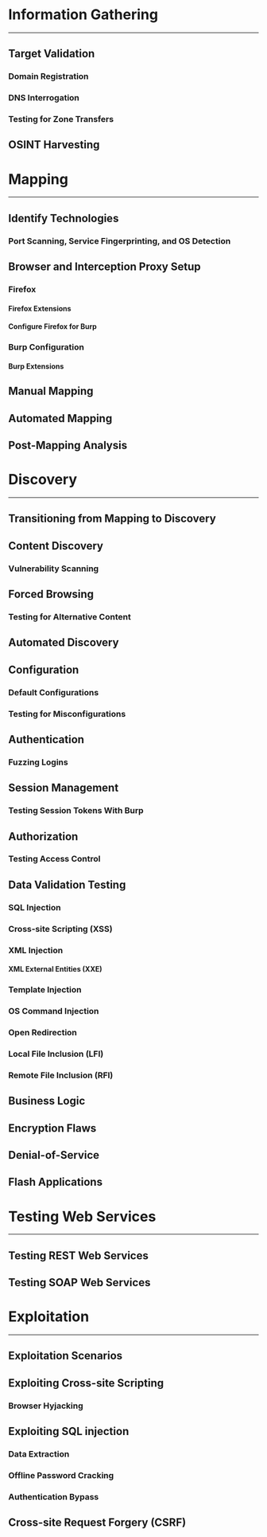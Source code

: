 # Information Gathering
-----------------------
## 	Target Validation
### 		Domain Registration
### 		DNS Interrogation
### 		Testing for Zone Transfers
## 	OSINT Harvesting

# Mapping
---------
##	Identify Technologies
###		Port Scanning, Service Fingerprinting, and OS Detection
##	Browser and Interception Proxy Setup
###		Firefox
####			Firefox Extensions
####			Configure Firefox for Burp
###		Burp Configuration
####			Burp Extensions
##	Manual Mapping
##	Automated Mapping
##	Post-Mapping Analysis

# Discovery
-----------
##	Transitioning from Mapping to Discovery
##	Content Discovery
###		Vulnerability Scanning
##	Forced Browsing
###		Testing for Alternative Content
##	Automated Discovery
##	Configuration
###		Default Configurations
###		Testing for Misconfigurations
##	Authentication
###		Fuzzing Logins
##	Session Management
###		Testing Session Tokens With Burp
##	Authorization
###		Testing Access Control
##	Data Validation Testing
###		SQL Injection
###		Cross-site Scripting (XSS)
###		XML Injection
####			XML External Entities (XXE)
###		Template Injection
###		OS Command Injection
###		Open Redirection
###		Local File Inclusion (LFI)
###		Remote File Inclusion (RFI)
##	Business Logic
##	Encryption Flaws
##	Denial-of-Service
##	Flash Applications

# Testing Web Services
----------------------
##	Testing REST Web Services
##	Testing SOAP Web Services

# Exploitation
--------------
##	Exploitation Scenarios
##	Exploiting Cross-site Scripting
###		Browser Hyjacking
##	Exploiting SQL injection
###		Data Extraction
###		Offline Password Cracking
###		Authentication Bypass
##	Cross-site Request Forgery (CSRF)
